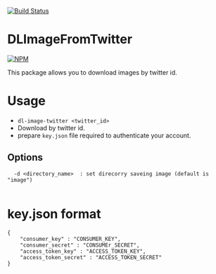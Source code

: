 
[![Build Status](https://travis-ci.org/sassy/DLImageFromTwitter.svg?branch=master)](https://travis-ci.org/sassy/DLImageFromTwitter)

DLImageFromTwitter
===================

[![NPM](https://nodei.co/npm/dl-image-twitter.png)](https://nodei.co/npm/dl-image-twitter/)

This package allows you to download images by twitter id.

# Usage

* `dl-image-twitter <twitter_id>`
* Download by twitter id.
* prepare `key.json` file required to authenticate your account.

## Options

```
  -d <directory_name>  : set direcorry saveing image (default is "image")
  
```

# key.json format

```
{
    "consumer_key" : "CONSUMER_KEY",
    "consumer_secret" : "CONSUMEr_SECRET",
    "access_token_key" : "ACCESS_TOKEN_KEY",
    "access_token_secret" : "ACCESS_TOKEN_SECRET"
}
```
